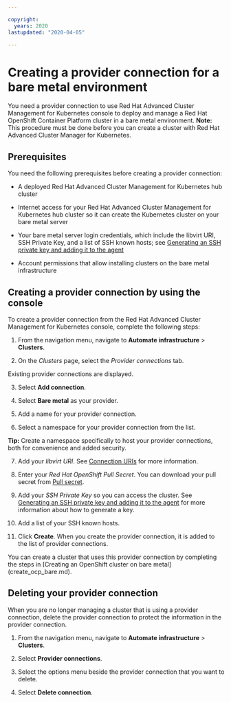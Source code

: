 ```yaml
---

copyright:
  years: 2020
lastupdated: "2020-04-05"

---
```


# Creating a provider connection for a bare metal environment

You need a provider connection to use Red Hat Advanced Cluster Management for Kubernetes console to deploy and manage a Red Hat OpenShift Container Platform cluster in a bare metal environment. 
**Note:** This procedure must be done before you can create a cluster with Red Hat Advanced Cluster Manager for Kubernetes. 

## Prerequisites

You need the following prerequisites before creating a provider connection:

* A deployed Red Hat Advanced Cluster Management for Kubernetes hub cluster

* Internet access for your Red Hat Advanced Cluster Management for Kubernetes hub cluster so it can create the Kubernetes cluster on your bare metal server

* Your bare metal server login credentials, which include the libvirt URI, SSH Private Key, and a list of SSH known hosts; see [Generating an SSH private key and adding it to the agent](https://access.redhat.com/documentation/en-us/openshift_container_platform/4.3/html/installing_on_bare_metal/installing-on-bare-metal#ssh-agent-using_installing-bare-metal)

* Account permissions that allow installing clusters on the bare metal infrastructure

## Creating a provider connection by using the console

To create a provider connection from the Red Hat Advanced Cluster Management for Kubernetes console, complete the following steps: 

1. From the navigation menu, navigate to **Automate infrastructure** > **Clusters**.

2. On the _Clusters_ page, select the *Provider connections* tab.
  
  Existing provider connections are displayed. 
  
3. Select **Add connection**. 
   
4. Select **Bare metal** as your provider. 

5. Add a name for your provider connection.

6. Select a namespace for your provider connection from the list. 

  **Tip:** Create a namespace specifically to host your provider connections, both for convenience and added security.

7. Add your *libvirt URI*. See [Connection URIs](https://libvirt.org/uri.html) for more information.

8. Enter your *Red Hat OpenShift Pull Secret*. You can download your pull secret from [Pull secret](https://cloud.redhat.com/openshift/install/pull-secret). 

9. Add your *SSH Private Key* so you can access the cluster. See [Generating an SSH private key and adding it to the agent](https://access.redhat.com/documentation/en-us/openshift_container_platform/4.3/html/installing_on_bare_metal/installing-on-bare-metal#ssh-agent-using_installing-bare-metal) for more information about how to generate a key.

10. Add a list of your SSH known hosts.

11. Click **Create**. When you create the provider connection, it is added to the list of provider connections.

You can create a cluster that uses this provider connection by completing the steps in [Creating an OpenShift cluster on bare metal] (create_ocp_bare.md).

## Deleting your provider connection

When you are no longer managing a cluster that is using a provider connection, delete the provider connection to protect the information in the provider connection. 

1. From the navigation menu, navigate to **Automate infrastructure** > **Clusters**.

2. Select **Provider connections**.

3. Select the options menu beside the provider connection that you want to delete.

4. Select **Delete connection**. 
